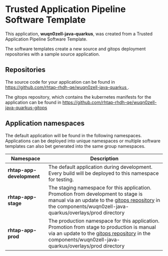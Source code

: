 # Trusted Application Pipeline Software Template

This application, **wuqn0zell-java-quarkus**, was created from a Trusted Application Pipeline Software Template.

The software templates create a new source and gitops deployment repositories with a sample source application. 

## Repositories

The source code for your application can be found in [https://github.com/rhtap-rhdh-qe/wuqn0zell-java-quarkus ](https://github.com/rhtap-rhdh-qe/wuqn0zell-java-quarkus ).
 
The gitops repository, which contains the kubernetes manifests for the application can be found in 
[https://github.com/rhtap-rhdh-qe/wuqn0zell-java-quarkus-gitops ](https://github.com/rhtap-rhdh-qe/wuqn0zell-java-quarkus-gitops ) 

## Application namespaces 

The default application will be found in the following namespaces. Applications can be deployed into unique namespaces or multiple software templates can also bet generated into the same group namespaces.  

|  Namespace   |  Description   |  
| -------- | -------- |   
| **rhtap-app-development** | The default application during development. Every build will be deployed to this namespace for testing. | 
| **rhtap-app-stage** | The staging namespace for this application. Promotion from development to stage is manual via an update to the [gitops repository](https://github.com/rhtap-rhdh-qe/wuqn0zell-java-quarkus-gitops ) in the components/wuqn0zell-java-quarkus/overlays/prod directory |  
| **rhtap-app-prod** | The production namespace for this application. Promotion from stage to production is manual via an update to the [gitops repository](https://github.com/rhtap-rhdh-qe/wuqn0zell-java-quarkus-gitops ) in the components/wuqn0zell-java-quarkus/overlays/prod directory | 